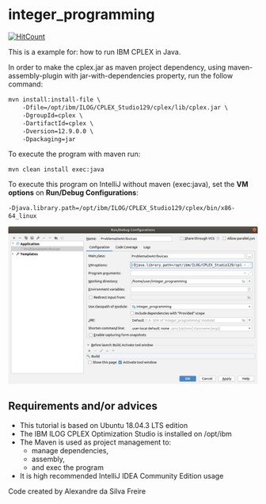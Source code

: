 # integer_programming

[![HitCount](http://hits.dwyl.io/henriquepassos/integer_programming.svg)](http://hits.dwyl.io/henriquepassos/integer_programming)

This is a example for: how to run IBM CPLEX in Java.

In order to make the cplex.jar as maven project dependency, using maven-assembly-plugin with jar-with-dependencies property, run the follow command:
~~~~
mvn install:install-file \
    -Dfile=/opt/ibm/ILOG/CPLEX_Studio129/cplex/lib/cplex.jar \
    -DgroupId=cplex \
    -DartifactId=cplex \
    -Dversion=12.9.0.0 \
    -Dpackaging=jar
~~~~

To execute the program with maven run:
~~~~
mvn clean install exec:java
~~~~

To execute this program on IntelliJ without maven (exec:java), set the **VM options** on **Run/Debug Configurations**:
~~~~
-Djava.library.path=/opt/ibm/ILOG/CPLEX_Studio129/cplex/bin/x86-64_linux
~~~~

![Run/Debug Configurations](fig/run_config.png)

## Requirements and/or advices

* This tutorial is based on Ubuntu 18.04.3 LTS edition
* The IBM ILOG CPLEX Optimization Studio is installed on /opt/ibm
* The Maven is used as project management to:
    * manage dependencies,
    * assembly,
    * and exec the program
* It is high recommended IntelliJ IDEA Community Edition usage

Code created by Alexandre da Silva Freire